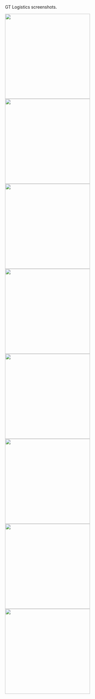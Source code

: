 GT Logistics screenshots.

<img src="screenshots/login_screen.png" width="280"/> <img src="screenshots/tasks_screen.png" width="280"/> <img src="screenshots/tasks_tutorial_screen.png" width="280" />
<img src="screenshots/place_details_screen.png" width="280" /> <img src="screenshots/task_details_screen.png" width="280" /> <img src="screenshots/cancel_task_screen.png" width="280" />
<img src="screenshots/confirm_unload_screen_1.png" width="280" /> <img src="screenshots/confirm_unload_screen_2.png" width="280" />
